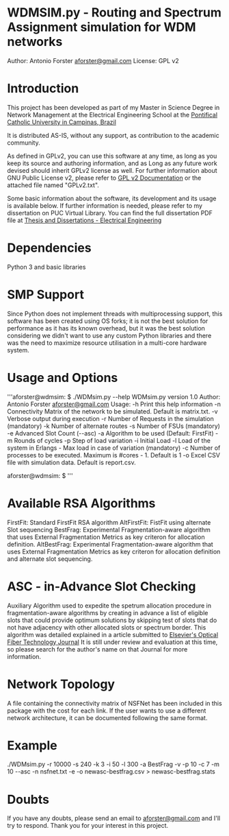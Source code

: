 # WDMSIM.py - Routing and Spectrum Assignment simulation for WDM networks

Author: Antonio Forster <aforster@gmail.com>
License: GPL v2 


# Introduction

This project has been developed as part of my Master in Science Degree in Network Management at the Electrical Engineering School at the [Pontifical Catholic University in Campinas, Brazil](https://www.puc-campinas.edu.br)

It is distributed AS-IS, without any support, as contribution to the academic community.  

As defined in GPLv2, you can use this software at any time, as long as you keep its source and authoring information, and as Long as any future work devised should inherit GPLv2 license as well. For further information about GNU Public License v2, please refer to [GPL v2 Documentation](https://opensource.org/licenses/gpl-2.0.php) or the attached file named "GPLv2.txt".

Some basic information about the software, its development and its usage is available below. If further information is needed, please refer to my dissertation on PUC Virtual Library. You can find the full dissertation PDF file at [Thesis and Dissertations - Electrical Engineering](
https://www.puc-campinas.edu.br/pos-graduacao/programa-de-pos-graduacao-em-engenharia-eletrica-mestrado/#teses)


# Dependencies

Python 3 and basic libraries



# SMP Support

Since Python does not implement threads with multiprocessing support, this software has been created using OS forks; it is not the best solution for performance as it has its known overhead, but it was the best solution considering we didn't want to use any custom Python libraries and there was the need to maximize resource utilisation in a multi-core hardware system. 



# Usage and Options

'''aforster@wdmsim: $ ./WDMsim.py --help
WDMsim.py version 1.0
Author: Antonio Forster <aforster@gmail.com>
Usage:
-h		Print this help information
-n	<FILE>	Connectivity Matrix of the network to be simulated. Default is matrix.txt.
-v		Verbose output during execution
-r		Number of Requests in the simulation (mandatory)
-k		Number of alternate routes
-s		Number of FSUs (mandatory)
-e		Advanced Slot Count (--asc)
-a		Algorithm to be used (Default: FirstFit)
-m		Rounds of cycles
-p		Step of load variation
-i		Initial Load
-l		Load of the system in Erlangs - Max load in case of variation (mandatory)
-c		Number of processes to be executed. Maximum is #cores - 1. Default is 1
-o	<FILE>	Excel CSV file with simulation data. Default is report.csv.

aforster@wdmsim: $
'''


# Available RSA Algorithms

FirstFit: Standard FirstFit RSA algorithm
AltFirstFit: FistFit using alternate Slot sequencing
BestFrag: Experimental Fragmentation-aware algorithm that uses External Fragmentation Metrics as key criteron for allocation definition.
AltBestFrag: Experimental Fragmentation-aware algorithm that uses External Fragmentation Metrics as key criteron for allocation definition and alternate slot sequencing. 


# ASC - in-Advance Slot Checking

Auxiliary Algorithm used to expedite the spetrum allocation procedure in fragmentation-aware algorithms by creating in advance a list of eligible slots that could provide optimum solutions by skipping test of slots that do not have adjacency with other allocated slots or spectrum border. 
This algorithm was detailed explained in a article submitted to [Elsevier's Optical Fiber Technology Journal](https://www.journals.elsevier.com/optical-fiber-technology/) It is still under review and evaluation at this time, so please search for the author's name on that Journal for more information. 

# Network Topology

A file containing the connectivity matrix of NSFNet has been included in this package with the cost for each link. 
If the user wants to use a different network architecture, it can be documented following the same format. 


# Example

./WDMsim.py -r 10000 -s 240 -k 3 -i 50 -l 300 -a BestFrag -v -p 10 -c 7 -m 10 --asc -n nsfnet.txt -e -o newasc-bestfrag.csv > newasc-bestfrag.stats

# Doubts

If you have any doubts, please send an email to aforster@gmail.com and I'll try to respond. 
Thank you for your interest in this project. 


